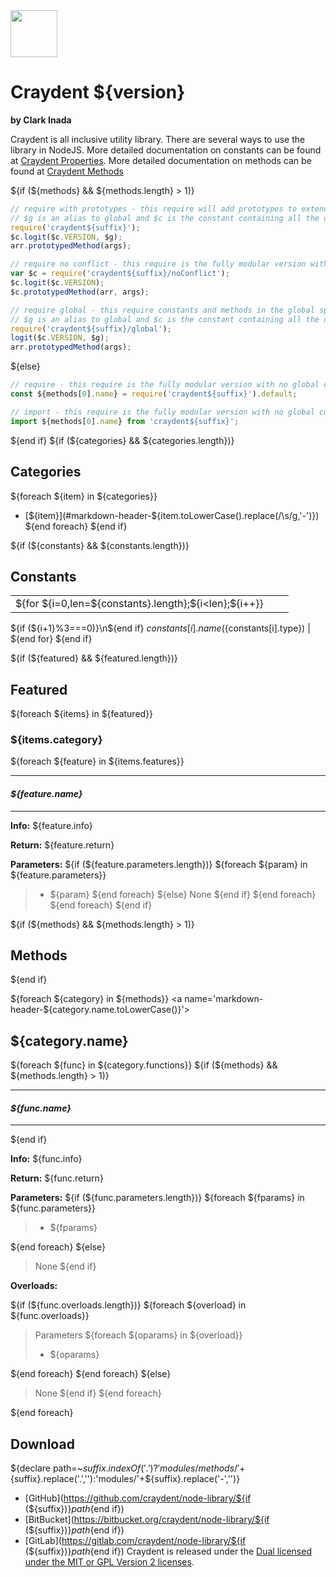 <img src="http://craydent.com/JsonObjectEditor/img/svgs/craydent-logo.svg" width=75 height=75/>

# Craydent ${version}
**by Clark Inada**

Craydent is all inclusive utility library.  There are several ways to use the library in NodeJS.
More detailed documentation on constants can be found at [Craydent Properties](http://www.craydent.com/JsonObjectEditor/docs.html#/property/CraydentNode).
More detailed documentation on methods can be found at [Craydent Methods](http://www.craydent.com/JsonObjectEditor/docs.html#/method/CraydentNode)

${if (${methods} && ${methods.length} > 1)}
```js
// require with prototypes - this require will add prototypes to extend classes and add two constants ($c, $g) to the global space.
// $g is an alias to global and $c is the constant containing all the utility methods and properties.
require('craydent${suffix}');
$c.logit($c.VERSION, $g);
arr.prototypedMethod(args);
```

```js
// require no conflict - this require is the fully modular version with no global constants, prototypes, or methods.
var $c = require('craydent${suffix}/noConflict');
$c.logit($c.VERSION);
$c.prototypedMethod(arr, args);
```

```js
// require global - this require constants and methods in the global space and add prototypes to extend classes.
// $g is an alias to global and $c is the constant containing all the utility methods and properties.
require('craydent${suffix}/global');
logit($c.VERSION, $g);
arr.prototypedMethod(args);
```
${else}
```js
// require - this require is the fully modular version with no global constants, prototypes, or methods.
const ${methods[0].name} = require('craydent${suffix}').default;
```
```ts
// import - this require is the fully modular version with no global constants, prototypes, or methods.
import ${methods[0].name} from 'craydent${suffix}';
```
${end if}
${if (${categories} && ${categories.length})}
## Categories

${foreach ${item} in ${categories}}
* [${item}](#markdown-header-${item.toLowerCase().replace(/\s/g,'-')})
${end foreach}
${end if}

${if (${constants} && ${constants.length})}
<a name='markdown-header-constants'></a>
## Constants

| | | |
| ----- | ----- | ----- |
|${for ${i=0,len=${constants}.length};${i<len};${i++}}
${if (${i+1}%3===0)}\n${end if}
${constants[i].name} (${constants[i].type}) |
${end for}
${end if}

${if (${featured} && ${featured.length})}
<a name='markdown-header-featured'></a>
## Featured


${foreach ${items} in ${featured}}
### ${items.category}

${foreach ${feature} in ${items.features}}
***
#### _${feature.name}_
***

**Info:** ${feature.info}

**Return:** ${feature.return}

**Parameters:**
${if (${feature.parameters.length})}
${foreach ${param} in ${feature.parameters}}
>* ${param}
${end foreach}
${else}
>None
${end if}
${end foreach}
${end foreach}
${end if}

${if (${methods} && ${methods.length} > 1)}
## Methods
${end if}

${foreach ${category} in ${methods}}
<a name='markdown-header-${category.name.toLowerCase()}'></a>
## ${category.name}

${foreach ${func} in ${category.functions}}
${if (${methods} && ${methods.length} > 1)}
***
#### _${func.name}_
***
${end if}

**Info:** ${func.info}

**Return:** ${func.return}

**Parameters:**
${if (${func.parameters.length})}
${foreach ${fparams} in ${func.parameters}}
>* ${fparams}

${end foreach}
${else}
>None
${end if}

**Overloads:**

${if (${func.overloads.length})}
${foreach ${overload} in ${func.overloads}}
>Parameters
${foreach ${oparams} in ${overload}}
>* ${oparams}

${end foreach}
${end foreach}
${else}
>None
${end if}
${end foreach}

${end foreach}


## Download
${declare path=~${suffix}.indexOf('.')?'modules/methods/'+${suffix}.replace('.',''):'modules/'+${suffix}.replace('-','')}
 * [GitHub](https://github.com/craydent/node-library/${if (${suffix})}${path}${end if})
 * [BitBucket](https://bitbucket.org/craydent/node-library/${if (${suffix})}${path}${end if})
 * [GitLab](https://gitlab.com/craydent/node-library/${if (${suffix})}${path}${end if})
Craydent is released under the [Dual licensed under the MIT or GPL Version 2 licenses](http://craydent.com/license).<br>